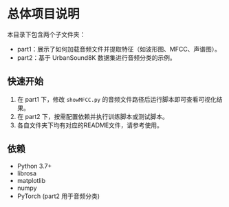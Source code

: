# 总体项目说明

本目录下包含两个子文件夹：
- part1：展示了如何加载音频文件并提取特征（如波形图、MFCC、声谱图）。
- part2：基于 UrbanSound8K 数据集进行音频分类的示例。

## 快速开始
1. 在 part1 下，修改 `showMFCC.py` 的音频文件路径后运行脚本即可查看可视化结果。
2. 在 part2 下，按需配置依赖并执行训练脚本或测试脚本。
3. 各自文件夹下均有对应的README文件，请参考使用。

## 依赖
- Python 3.7+
- librosa
- matplotlib
- numpy
- PyTorch (part2 用于音频分类)
